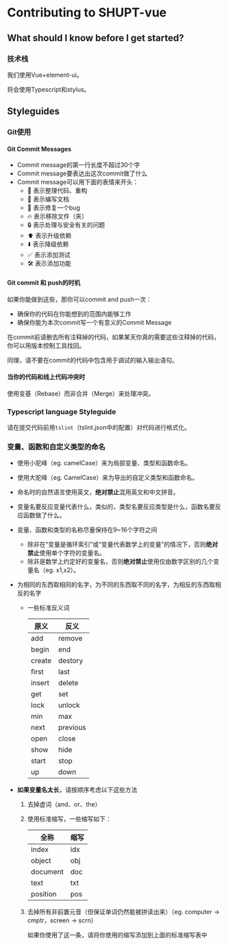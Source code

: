 # Contributing to SHUPT-vue

## What should I know before I get started?
### 技术栈
我们使用Vue+element-ui。

将会使用Typescript和stylus。

## Styleguides

### Git使用

#### Git Commit Messages

- Commit message的第一行长度不超过30个字
- Commit message要表达出这次commit做了什么
- Commit message可以用下面的表情来开头：
  - :art: 表示整理代码、重构
  - :memo: 表示编写文档
  - :bug: 表示修复一个bug
  - :fire: 表示移除文件（夹）
  - :lock: 表示处理与安全有关的问题
  - :arrow_up: 表示升级依赖
  - :arrow_down: 表示降级依赖
  - :white_check_mark: 表示添加测试
  - :hammer_and_wrench: 表示添加功能

#### Git commit 和 push的时机

如果你能做到这些，那你可以commit and push一次：

- 确保你的代码在你能想到的范围内能够工作
- 确保你能为本次commit写一个有意义的Commit Message

在commit前请删去所有注释掉的代码，如果某天你真的需要这些注释掉的代码，你可以用版本控制工具找回。

同理，请不要在commit的代码中包含用于调试的输入输出语句。

#### 当你的代码和线上代码冲突时
使用变基（Rebase）而非合并（Merge）来处理冲突。

### Typescript language Styleguide
请在提交代码前用`tslint`（tslint.json中的配置）对代码进行格式化。

### 变量、函数和自定义类型的命名

- 使用小驼峰（eg. camelCase）来为局部变量、类型和函数命名。

- 使用大驼峰（eg. CamelCase）来为导出的自定义类型和函数命名。

- 命名时的自然语言使用英文，**绝对禁止**混用英文和中文拼音。

- 变量名要反应变量代表什么，类似的，类型名要反应类型是什么，函数名要反应函数做了什么。

- 变量、函数和类型的名称尽量保持在9~16个字符之间

  - 除非在“变量是循环索引”或“变量代表数学上的变量”的情况下，否则**绝对禁止**使用单个字符的变量名。
  - 除非是数学上约定好的变量名，否则**绝对禁止**使用仅由数字区别的几个变量名（eg. x1,x2）。

- 为相同的东西取相同的名字，为不同的东西取不同的名字，为相反的东西取相反的名字

  - 一些标准反义词
  
    | 原义   | 反义     |
    | ------ | -------- |
    | add    | remove   |
    | begin  | end      |
    | create | destory  |
    | first  | last     |
    | insert | delete   |
    | get    | set      |
    | lock   | unlock   |
    | min    | max      |
    | next   | previous |
    | open   | close    |
    | show   | hide     |
    | start  | stop     |
    | up     | down     |

- **如果变量名太长**，请按顺序考虑以下这些方法

  1. 去掉虚词（and、or、the）

  2. 使用标准缩写，一些缩写如下：
  
     | 全称     | 缩写 |
     | -------- | ---- |
     | index    | idx  |
     | object   | obj  |
     | document | doc  |
     | text     | txt  |
     | position | pos  |
  
    3. 去掉所有非前置元音（但保证单词仍然能被拼读出来）（eg. computer -> cmptr，screen -> scrn）
  
         如果你使用了这一条，请将你使用的缩写添加到上面的标准缩写表中